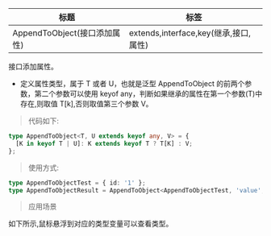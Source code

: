 | 标题                         | 标签                                  |
| ---------------------------- | ------------------------------------- |
| AppendToObject(接口添加属性) | extends,interface,key(继承,接口,属性) |

接口添加属性。

- 定义属性类型，属于 T 或者 U，也就是泛型 AppendToObject 的前两个参数，第二个参数可以使用 keyof any，判断如果继承的属性在第一个参数(T)中存在,则取值 T[k],否则取值第三个参数 V。

> 代码如下:

```ts
type AppendToObject<T, U extends keyof any, V> = {
  [K in keyof T | U]: K extends keyof T ? T[K] : V;
};
```

> 使用方式:

```ts
type AppendToObjectTest = { id: '1' };
type AppendToObjectResult = AppendToObject<AppendToObjectTest, 'value', 4>; // expected to be { id: '1', value: 4 }
```

> 应用场景

如下所示,鼠标悬浮到对应的类型变量可以查看类型。

<div class="code-editor" data-url="codes/typescript/demo/AppendToObject.ts" data-language="typescript"></div>
